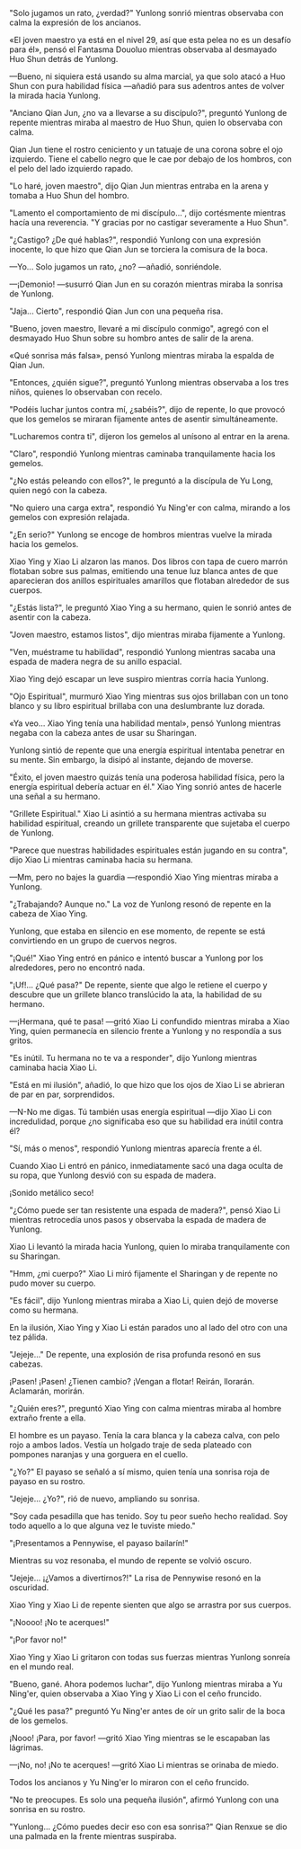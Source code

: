 
"Solo jugamos un rato, ¿verdad?" Yunlong sonrió mientras observaba con calma la expresión de los ancianos.

«El joven maestro ya está en el nivel 29, así que esta pelea no es un desafío para él», pensó el Fantasma Douoluo mientras observaba al desmayado Huo Shun detrás de Yunlong.

—Bueno, ni siquiera está usando su alma marcial, ya que solo atacó a Huo Shun con pura habilidad física —añadió para sus adentros antes de volver la mirada hacia Yunlong.

"Anciano Qian Jun, ¿no va a llevarse a su discípulo?", preguntó Yunlong de repente mientras miraba al maestro de Huo Shun, quien lo observaba con calma.

Qian Jun tiene el rostro ceniciento y un tatuaje de una corona sobre el ojo izquierdo. Tiene el cabello negro que le cae por debajo de los hombros, con el pelo del lado izquierdo rapado.

"Lo haré, joven maestro", dijo Qian Jun mientras entraba en la arena y tomaba a Huo Shun del hombro.

"Lamento el comportamiento de mi discípulo...", dijo cortésmente mientras hacía una reverencia. "Y gracias por no castigar severamente a Huo Shun".

"¿Castigo? ¿De qué hablas?", respondió Yunlong con una expresión inocente, lo que hizo que Qian Jun se torciera la comisura de la boca.

—Yo... Solo jugamos un rato, ¿no? —añadió, sonriéndole.

—¡Demonio! —susurró Qian Jun en su corazón mientras miraba la sonrisa de Yunlong.

"Jaja... Cierto", respondió Qian Jun con una pequeña risa.

"Bueno, joven maestro, llevaré a mi discípulo conmigo", agregó con el desmayado Huo Shun sobre su hombro antes de salir de la arena.

«Qué sonrisa más falsa», pensó Yunlong mientras miraba la espalda de Qian Jun.

"Entonces, ¿quién sigue?", preguntó Yunlong mientras observaba a los tres niños, quienes lo observaban con recelo.

"Podéis luchar juntos contra mí, ¿sabéis?", dijo de repente, lo que provocó que los gemelos se miraran fijamente antes de asentir simultáneamente.

"Lucharemos contra ti", dijeron los gemelos al unísono al entrar en la arena.

"Claro", respondió Yunlong mientras caminaba tranquilamente hacia los gemelos.

"¿No estás peleando con ellos?", le preguntó a la discípula de Yu Long, quien negó con la cabeza.

"No quiero una carga extra", respondió Yu Ning'er con calma, mirando a los gemelos con expresión relajada.

"¿En serio?" Yunlong se encoge de hombros mientras vuelve la mirada hacia los gemelos.

Xiao Ying y Xiao Li alzaron las manos. Dos libros con tapa de cuero marrón flotaban sobre sus palmas, emitiendo una tenue luz blanca antes de que aparecieran dos anillos espirituales amarillos que flotaban alrededor de sus cuerpos.

"¿Estás lista?", le preguntó Xiao Ying a su hermano, quien le sonrió antes de asentir con la cabeza.

"Joven maestro, estamos listos", dijo mientras miraba fijamente a Yunlong.

"Ven, muéstrame tu habilidad", respondió Yunlong mientras sacaba una espada de madera negra de su anillo espacial.

Xiao Ying dejó escapar un leve suspiro mientras corría hacia Yunlong.

"Ojo Espiritual", murmuró Xiao Ying mientras sus ojos brillaban con un tono blanco y su libro espiritual brillaba con una deslumbrante luz dorada.

«Ya veo... Xiao Ying tenía una habilidad mental», pensó Yunlong mientras negaba con la cabeza antes de usar su Sharingan.

Yunlong sintió de repente que una energía espiritual intentaba penetrar en su mente. Sin embargo, la disipó al instante, dejando de moverse.

"Éxito, el joven maestro quizás tenía una poderosa habilidad física, pero la energía espiritual debería actuar en él." Xiao Ying sonrió antes de hacerle una señal a su hermano.

"Grillete Espiritual." Xiao Li asintió a su hermana mientras activaba su habilidad espiritual, creando un grillete transparente que sujetaba el cuerpo de Yunlong.

"Parece que nuestras habilidades espirituales están jugando en su contra", dijo Xiao Li mientras caminaba hacia su hermana.

—Mm, pero no bajes la guardia —respondió Xiao Ying mientras miraba a Yunlong.

"¿Trabajando? Aunque no." La voz de Yunlong resonó de repente en la cabeza de Xiao Ying.

Yunlong, que estaba en silencio en ese momento, de repente se está convirtiendo en un grupo de cuervos negros.

"¡Qué!" Xiao Ying entró en pánico e intentó buscar a Yunlong por los alrededores, pero no encontró nada.

"¡Uf!... ¿Qué pasa?" De repente, siente que algo le retiene el cuerpo y descubre que un grillete blanco translúcido la ata, la habilidad de su hermano.

—¡Hermana, qué te pasa! —gritó Xiao Li confundido mientras miraba a Xiao Ying, quien permanecía en silencio frente a Yunlong y no respondía a sus gritos.

"Es inútil. Tu hermana no te va a responder", dijo Yunlong mientras caminaba hacia Xiao Li.

"Está en mi ilusión", añadió, lo que hizo que los ojos de Xiao Li se abrieran de par en par, sorprendidos.

—N-No me digas. Tú también usas energía espiritual —dijo Xiao Li con incredulidad, porque ¿no significaba eso que su habilidad era inútil contra él?

"Sí, más o menos", respondió Yunlong mientras aparecía frente a él.

Cuando Xiao Li entró en pánico, inmediatamente sacó una daga oculta de su ropa, que Yunlong desvió con su espada de madera.

¡Sonido metálico seco!

"¿Cómo puede ser tan resistente una espada de madera?", pensó Xiao Li mientras retrocedía unos pasos y observaba la espada de madera de Yunlong.

Xiao Li levantó la mirada hacia Yunlong, quien lo miraba tranquilamente con su Sharingan.

"Hmm, ¿mi cuerpo?" Xiao Li miró fijamente el Sharingan y de repente no pudo mover su cuerpo.

"Es fácil", dijo Yunlong mientras miraba a Xiao Li, quien dejó de moverse como su hermana.

En la ilusión, Xiao Ying y Xiao Li están parados uno al lado del otro con una tez pálida.

"Jejeje..." De repente, una explosión de risa profunda resonó en sus cabezas.

¡Pasen! ¡Pasen! ¿Tienen cambio? ¡Vengan a flotar! Reirán, llorarán. Aclamarán, morirán.

"¿Quién eres?", preguntó Xiao Ying con calma mientras miraba al hombre extraño frente a ella.

El hombre es un payaso. Tenía la cara blanca y la cabeza calva, con pelo rojo a ambos lados. Vestía un holgado traje de seda plateado con pompones naranjas y una gorguera en el cuello.

"¿Yo?" El payaso se señaló a sí mismo, quien tenía una sonrisa roja de payaso en su rostro.

"Jejeje... ¿Yo?", rió de nuevo, ampliando su sonrisa.

"Soy cada pesadilla que has tenido. Soy tu peor sueño hecho realidad. Soy todo aquello a lo que alguna vez le tuviste miedo."

"¡Presentamos a Pennywise, el payaso bailarín!"

Mientras su voz resonaba, el mundo de repente se volvió oscuro.

"Jejeje... ¡¿Vamos a divertirnos?!" La risa de Pennywise resonó en la oscuridad.

Xiao Ying y Xiao Li de repente sienten que algo se arrastra por sus cuerpos.

"¡Noooo! ¡No te acerques!"

"¡Por favor no!"

Xiao Ying y Xiao Li gritaron con todas sus fuerzas mientras Yunlong sonreía en el mundo real.

"Bueno, gané. Ahora podemos luchar", dijo Yunlong mientras miraba a Yu Ning'er, quien observaba a Xiao Ying y Xiao Li con el ceño fruncido.

"¿Qué les pasa?" preguntó Yu Ning'er antes de oír un grito salir de la boca de los gemelos.

¡Nooo! ¡Para, por favor! —gritó Xiao Ying mientras se le escapaban las lágrimas.

—¡No, no! ¡No te acerques! —gritó Xiao Li mientras se orinaba de miedo.

Todos los ancianos y Yu Ning'er lo miraron con el ceño fruncido.

"No te preocupes. Es solo una pequeña ilusión", afirmó Yunlong con una sonrisa en su rostro.

"Yunlong... ¿Cómo puedes decir eso con esa sonrisa?" Qian Renxue se dio una palmada en la frente mientras suspiraba.
